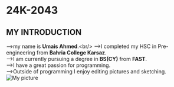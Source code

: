 # 24K-2043
## MY INTRODUCTION
-->my name is **Umais Ahmed**\.\<br/>
-->I completed my HSC in Pre-engineering from **Bahria College Karsaz**\.<br/>
-->I am currently pursuing a degree in **BS(CY)** from **FAST**\.<br/>
-->I have a great passion for programming.<br/>
-->Outside of programming I enjoy editing pictures and sketching.<br/>
![My picture](https://github.com/user-attachments/assets/4f39c46d-2cb5-4e02-8381-8c5d4071d907)


